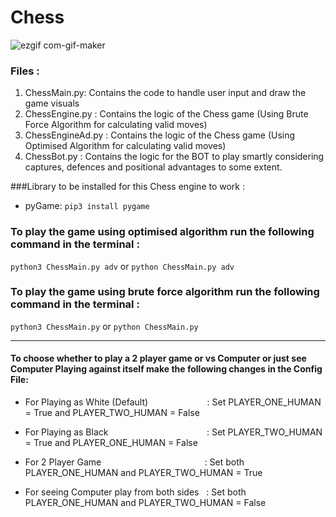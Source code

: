 

# Chess


![ezgif com-gif-maker](https://user-images.githubusercontent.com/31930832/121518639-589d7880-ca0e-11eb-9dd8-2b06dc1378ee.gif)


### Files : 
  1) ChessMain.py: Contains the code to handle user input and draw the game visuals
  2) ChessEngine.py : Contains the logic of the Chess game (Using Brute Force Algorithm for calculating valid moves)
  3) ChessEngineAd.py :  Contains the logic of the Chess game (Using Optimised Algorithm for calculating valid moves)
  4) ChessBot.py : Contains the logic for the BOT to play smartly considering captures, defences and positional advantages to some extent.

###Library to be installed for this Chess engine to work : 
- pyGame: `pip3 install pygame`

### To play the game using optimised algorithm run  the following command in the terminal :
`python3 ChessMain.py adv` or `python ChessMain.py adv`

### To play the game using brute force algorithm run  the following command in the terminal :
`python3 ChessMain.py` or  `python ChessMain.py`

--------

#### To choose whether to play a 2 player game or vs Computer or just see Computer Playing against itself make the following changes in the Config File:
 
  - For Playing as White (Default)       &nbsp;&nbsp;&nbsp;&nbsp;&nbsp;&nbsp;&nbsp;&nbsp;&nbsp;&nbsp;&nbsp;&nbsp;&nbsp;&nbsp;&nbsp;&nbsp;&nbsp;&nbsp;&nbsp;&nbsp;&nbsp;&nbsp;     : Set PLAYER_ONE_HUMAN = True and PLAYER_TWO_HUMAN = False
  
  -  For Playing as Black               &nbsp;&nbsp;&nbsp;&nbsp;&nbsp;&nbsp;&nbsp;&nbsp;&nbsp;&nbsp;&nbsp;&nbsp;&nbsp;&nbsp;&nbsp;&nbsp;&nbsp;&nbsp;&nbsp;&nbsp;&nbsp;&nbsp;&nbsp;&nbsp;&nbsp;&nbsp;&nbsp;&nbsp;&nbsp;&nbsp;&nbsp;&nbsp;&nbsp;&nbsp;&nbsp;&nbsp;&nbsp;&nbsp;    : Set PLAYER_TWO_HUMAN = True and PLAYER_ONE_HUMAN = False
  - For 2 Player Game                   &nbsp;&nbsp;&nbsp;&nbsp;&nbsp;&nbsp;&nbsp;&nbsp;&nbsp;&nbsp;&nbsp;&nbsp;&nbsp;&nbsp;&nbsp;&nbsp;&nbsp;&nbsp;&nbsp;&nbsp;&nbsp;&nbsp;&nbsp;&nbsp;&nbsp;&nbsp;&nbsp;&nbsp;&nbsp;&nbsp;&nbsp;&nbsp;&nbsp;&nbsp;&nbsp;&nbsp;&nbsp;&nbsp;&nbsp;&nbsp;      : Set both PLAYER_ONE_HUMAN and PLAYER_TWO_HUMAN = True
  - For seeing Computer play from both sides &nbsp;  : Set both PLAYER_ONE_HUMAN and PLAYER_TWO_HUMAN = False
  

